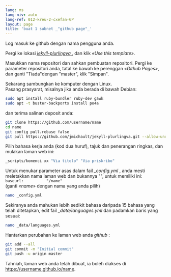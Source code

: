 ```yaml
---
lang: ms
lang-niv: auto
lang-ref: 012-kreu-2-cxefan-GP
layout: page
title: 'buat 1 subnet _"github page"_'
---
```


Log masuk ke github dengan nama pengguna anda.  

Pergi ke lokasi [ _jekyll-plurlingva_ ](https://github.com/jmichault/jekyll-plurlingva), dan klik _«Use this template»_.

Masukkan nama repositori dan sahkan pembuatan repositori.
Pergi ke parameter repositori anda, tatal ke bawah ke perenggan _«Github Pages»_, dan ganti "Tiada"dengan "master", klik "Simpan".

Sekarang sambungkan ke komputer dengan Linux.  
Pasang prasyarat, misalnya jika anda berada di bawah Debian:
```bash
sudo apt install ruby-bundler ruby-dev gawk
sudo apt -t buster-backports install po4a
```

dan terima salinan deposit anda:
```bash
git clone https://github.com/username/name
cd name
git config pull.rebase false
git pull https://github.com/jmichault/jekyll-plurlingva.git --allow-unrelated-histories
```

Pilih bahasa kerja anda (kod dua huruf), tajuk dan penerangan ringkas, dan mulakan laman web ini:
```bash
_scripts/komenci xx "Via titolo" "Via priskribo"
```

Untuk menukar parameter asas dalam fail _\_config.yml_ , anda mesti meletakkan nama laman web dan bukannya "", untuk memiliki ini:  
    `baseurl:          "/name"`  
    (ganti _«name»_ dengan nama yang anda pilih)
```bash
nano _config.yml
```

Sekiranya anda mahukan lebih sedikit bahasa daripada 15 bahasa yang telah ditetapkan, edit fail _\_data/languages.yml_ dan padamkan baris yang sesuai:
```bash
nano _data/languages.yml
```

Hantarkan perubahan ke laman web anda _github_ :
```bash
git add --all
git commit -m "Initial commit"
git push -u origin master
```

Tahniah, laman web anda telah dibuat, ia boleh diakses di https://username.github.io/name.

